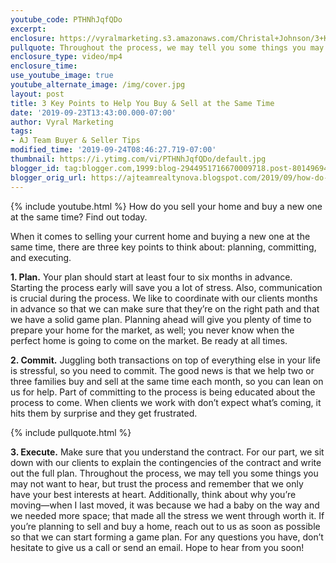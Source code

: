 ```yaml
---
youtube_code: PTHNhJqfQDo
excerpt:
enclosure: https://vyralmarketing.s3.amazonaws.com/Christal+Johnson/3+Key+Points+to+Help+You+Buy+%26+Sell+at+the+Same+Time.mp4
pullquote: Throughout the process, we may tell you some things you may not want to hear, but trust the process and remember that we only have your best interests at heart.
enclosure_type: video/mp4
enclosure_time:
use_youtube_image: true
youtube_alternate_image: /img/cover.jpg
layout: post
title: 3 Key Points to Help You Buy & Sell at the Same Time
date: '2019-09-23T13:43:00.000-07:00'
author: Vyral Marketing
tags:
- AJ Team Buyer & Seller Tips
modified_time: '2019-09-24T08:46:27.719-07:00'
thumbnail: https://i.ytimg.com/vi/PTHNhJqfQDo/default.jpg
blogger_id: tag:blogger.com,1999:blog-2944951716670009718.post-8014969471847106868
blogger_orig_url: https://ajteamrealtynova.blogspot.com/2019/09/how-do-you-sell-your-home-and-buy-new.html
---
```

{% include youtube.html %}
How do you sell your home and buy a new one at the same time? Find out today.

When it comes to selling your current home and buying a new one at the same time, there are three key points to think about: planning, committing, and executing.

**1. Plan.** Your plan should start at least four to six months in advance. Starting the process early will save you a lot of stress. Also, communication is crucial during the process. We like to coordinate with our clients months in advance so that we can make sure that they’re on the right path and that we have a solid game plan. Planning ahead will give you plenty of time to prepare your home for the market, as well; you never know when the perfect home is going to come on the market. Be ready at all times.

**2. Commit.** Juggling both transactions on top of everything else in your life is stressful, so you need to commit. The good news is that we help two or three families buy and sell at the same time each month, so you can lean on us for help. Part of committing to the process is being educated about the process to come. When clients we work with don’t expect what’s coming, it hits them by surprise and they get frustrated.

{% include pullquote.html %}

**3. Execute.** Make sure that you understand the contract. For our part, we sit down with our clients to explain the contingencies of the contract and write out the full plan.  Throughout the process, we may tell you some things you may not want to hear, but trust the process and remember that we only have your best interests at heart. Additionally, think about why you’re moving—when I last moved, it was because we had a baby on the way and we needed more space; that made all the stress we went through worth it.
If you’re planning to sell and buy a home, reach out to us as soon as possible so that we can start forming a game plan. For any questions you have, don’t hesitate to give us a call or send an email. Hope to hear from you soon!
